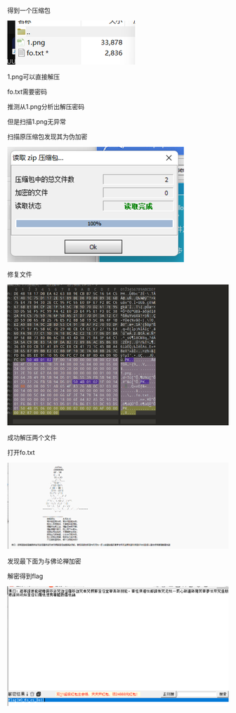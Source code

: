 得到一个压缩包

![image-20250327203741461](./assets/image-20250327203741461.png)

1.png可以直接解压

fo.txt需要密码

推测从1.png分析出解压密码

但是扫描1.png无异常

扫描原压缩包发现其为伪加密

![image-20250327203745773](./assets/image-20250327203745773.png)

修复文件

![image-20250327203750775](./assets/image-20250327203750775.png)

成功解压两个文件

打开fo.txt

![image-20250327203755413](./assets/image-20250327203755413.png)

发现最下面为与佛论禅加密

解密得到flag

![image-20250327203759882](./assets/image-20250327203759882.png)